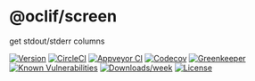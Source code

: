 @oclif/screen
=============

get stdout/stderr columns

[![Version](https://img.shields.io/npm/v/@oclif/screen.svg)](https://npmjs.org/package/@oclif/screen)
[![CircleCI](https://circleci.com/gh/oclif/screen/tree/master.svg?style=svg)](https://circleci.com/gh/oclif/screen/tree/master)
[![Appveyor CI](https://ci.appveyor.com/api/projects/status/github/oclif/screen?branch=master&svg=true)](https://ci.appveyor.com/project/heroku/screen/branch/master)
[![Codecov](https://codecov.io/gh/oclif/screen/branch/master/graph/badge.svg)](https://codecov.io/gh/oclif/screen)
[![Greenkeeper](https://badges.greenkeeper.io/oclif/screen.svg)](https://greenkeeper.io/)
[![Known Vulnerabilities](https://snyk.io/test/npm/@oclif/screen/badge.svg)](https://snyk.io/test/npm/@oclif/screen)
[![Downloads/week](https://img.shields.io/npm/dw/@oclif/screen.svg)](https://npmjs.org/package/@oclif/screen)
[![License](https://img.shields.io/npm/l/@oclif/screen.svg)](https://github.com/oclif/screen/blob/master/package.json)
